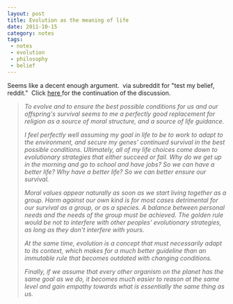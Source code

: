 ```yaml
---
layout: post
title: Evolution as the meaning of life
date: 2011-10-15
category: notes
tags:
 - notes
 - evolution
 - philosophy
 - belief
---
```


<p>Seems like a decent enough argument. &nbsp;via subreddit for "test my belief, reddit." &nbsp;Click <a class="offsite-link-inline" href="http://www.reddit.com/r/TMBR/comments/i7z56/i_believe_that_evolution_is_the_meaning_of_life/" target="_blank">here </a>for the continuation of the discussion.</p>
<blockquote>
<p><em>To evolve and to ensure the best possible conditions for us and our offspring's survival seems to me a perfectly good replacement for religion as a source of moral structure, and a source of life guidance.</em></p>
<p><em>I feel perfectly well assuming my goal in life to be to work to adapt to the environment, and secure my genes' continued survival in the best possible conditions. Ultimately, all of my life choices come down to evolutionary strategies that either succeed or fail. Why do we get up in the morning and go to school and have jobs? So we can have a better life? Why have a better life? So we can better ensure our survival.</em></p>
<p><em>Moral values appear naturally as soon as we start living together as a group. Harm against our own kind is for most cases detrimental for our survival as a group, or as a species. A balance between personal needs and the needs of the group must be achieved. The golden rule would be not to interfere with other peoples' evolutionary strategies, as long as they don't interfere with yours.</em></p>
<p><em>At the same time, evolution is a concept that must necessarily adapt to its context, which makes for a much better guideline than an immutable rule that becomes outdated with changing conditions.</em></p>
<p><em>Finally, if we assume that every other organism on the planet has the same goal as we do, it becomes much easier to reason at the same level and gain empathy towards what is essentially the same thing as us.</em></p>
</blockquote>
